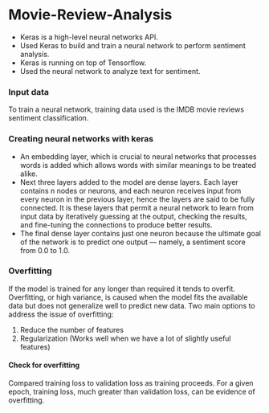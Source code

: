 # Movie-Review-Analysis

- Keras is a high-level neural networks API. 
- Used Keras to build and train a neural network to perform sentiment analysis.
- Keras is running on top of Tensorflow.
- Used the neural network to analyze text for sentiment.

### Input data
To train a neural network, training data used is the IMDB movie reviews sentiment classification.

### Creating neural networks with keras
- An embedding layer, which is crucial to neural networks that processes words is added which allows words with similar meanings to be treated alike.  
- Next three layers added to the model are dense layers. Each layer contains n nodes or neurons, and each neuron receives input from every neuron in the previous layer, hence the layers are said to be fully connected. It is these layers that permit a neural network to learn from input data by iteratively guessing at the output, checking the results, and fine-tuning the connections to produce better results. 
- The final dense layer contains just one neuron because the ultimate goal of the network is to predict one output — namely, a sentiment score from 0.0 to 1.0.

### Overfitting
If the model is trained for any longer than required it tends to overfit. 
Overfitting, or high variance, is caused when the model fits the available data but does not generalize well to predict new data.
Two main options to address the issue of overfitting:
1) Reduce the number of features
2) Regularization (Works well when we have a lot of slightly useful features)

#### Check for overfitting
Compared training loss to validation loss as training proceeds. For a given epoch, training loss, much greater than validation loss, can be evidence of overfitting. 

